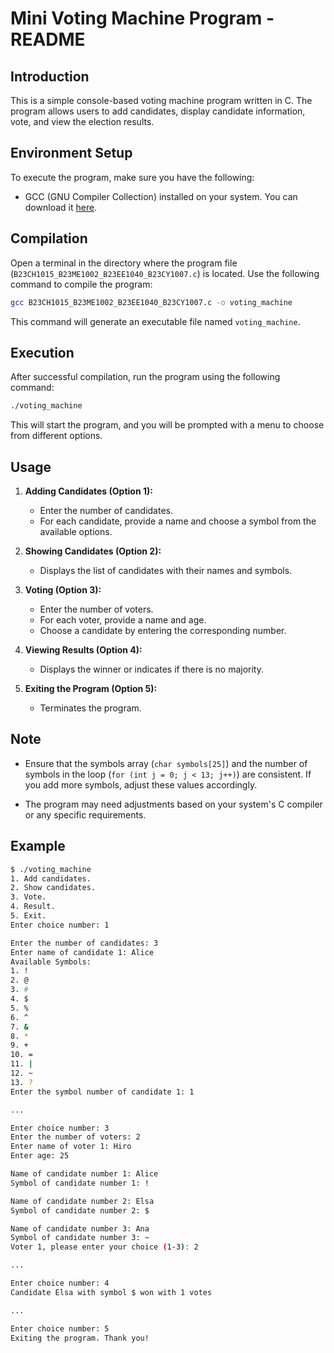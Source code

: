 # Mini Voting Machine Program - README

## Introduction
This is a simple console-based voting machine program written in C. The program allows users to add candidates, display candidate information, vote, and view the election results.

## Environment Setup
To execute the program, make sure you have the following:

- GCC (GNU Compiler Collection) installed on your system. You can download it [here](https://gcc.gnu.org/install/index.html).

## Compilation
Open a terminal in the directory where the program file (`B23CH1015_B23ME1002_B23EE1040_B23CY1007.c`) is located. Use the following command to compile the program:

```bash
gcc B23CH1015_B23ME1002_B23EE1040_B23CY1007.c -o voting_machine
```

This command will generate an executable file named `voting_machine`.

## Execution
After successful compilation, run the program using the following command:

```bash
./voting_machine
```

This will start the program, and you will be prompted with a menu to choose from different options.

## Usage
1. **Adding Candidates (Option 1):**
   - Enter the number of candidates.
   - For each candidate, provide a name and choose a symbol from the available options.

2. **Showing Candidates (Option 2):**
   - Displays the list of candidates with their names and symbols.

3. **Voting (Option 3):**
   - Enter the number of voters.
   - For each voter, provide a name and age.
   - Choose a candidate by entering the corresponding number.

4. **Viewing Results (Option 4):**
   - Displays the winner or indicates if there is no majority.

5. **Exiting the Program (Option 5):**
   - Terminates the program.

## Note
- Ensure that the symbols array (`char symbols[25]`) and the number of symbols in the loop (`for (int j = 0; j < 13; j++)`) are consistent. If you add more symbols, adjust these values accordingly.

- The program may need adjustments based on your system's C compiler or any specific requirements.

## Example
```bash
$ ./voting_machine
1. Add candidates.
2. Show candidates.
3. Vote.
4. Result.
5. Exit.
Enter choice number: 1

Enter the number of candidates: 3
Enter name of candidate 1: Alice
Available Symbols:
1. !
2. @
3. #
4. $
5. %
6. ^
7. &
8. *
9. +
10. =
11. |
12. ~
13. ?
Enter the symbol number of candidate 1: 1

...

Enter choice number: 3
Enter the number of voters: 2
Enter name of voter 1: Hiro
Enter age: 25

Name of candidate number 1: Alice
Symbol of candidate number 1: !

Name of candidate number 2: Elsa
Symbol of candidate number 2: $

Name of candidate number 3: Ana
Symbol of candidate number 3: ~
Voter 1, please enter your choice (1-3): 2

...

Enter choice number: 4
Candidate Elsa with symbol $ won with 1 votes

...

Enter choice number: 5
Exiting the program. Thank you!
```
